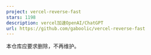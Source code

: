 ```yaml
---
project: vercel-reverse-fast
stars: 1198
description: vercel加速OpenAI/ChatGPT
url: https://github.com/gaboolic/vercel-reverse-fast
---
```


本仓库应要求删除，不再维护。
